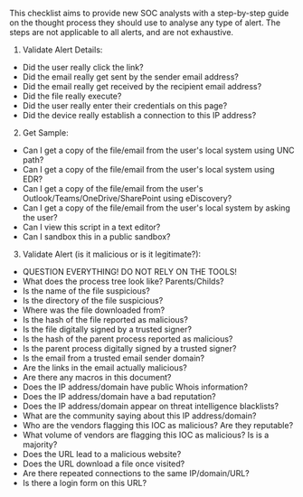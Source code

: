 This checklist aims to provide new SOC analysts with a step-by-step guide on the thought process they should use to analyse any type of alert. The steps are not applicable to all alerts, and are not exhaustive.

1. Validate Alert Details:
- Did the user really click the link?
- Did the email really get sent by the sender email address?
- Did the email really get received by the recipient email address?
- Did the file really execute?
- Did the user really enter their credentials on this page?
- Did the device really establish a connection to this IP address?
2. Get Sample:
- Can I get a copy of the file/email from the user's local system using UNC path?
- Can I get a copy of the file/email from the user's local system using EDR?
- Can I get a copy of the file/email from the user's Outlook/Teams/OneDrive/SharePoint using eDiscovery?
- Can I get a copy of the file/email from the user's local system by asking the user?
- Can I view this script in a text editor?
- Can I sandbox this in a public sandbox?
3. Validate Alert (is it malicious or is it legitimate?):
- QUESTION EVERYTHING! DO NOT RELY ON THE TOOLS!
- What does the process tree look like? Parents/Childs?
- Is the name of the file suspicious?
- Is the directory of the file suspicious?
- Where was the file downloaded from?
- Is the hash of the file reported as malicious?
- Is the file digitally signed by a trusted signer?
- Is the hash of the parent process reported as malicious?
- Is the parent process digitally signed by a trusted signer?
- Is the email from a trusted email sender domain?
- Are the links in the email actually malicious?
- Are there any macros in this document?
- Does the IP address/domain have public Whois information?
- Does the IP address/domain have a bad reputation?
- Does the IP address/domain appear on threat intelligence blacklists?
- What are the community saying about this IP address/domain?
- Who are the vendors flagging this IOC as malicious? Are they reputable?
- What volume of vendors are flagging this IOC as malicious? Is is a majority?
- Does the URL lead to a malicious website?
- Does the URL download a file once visited?
- Are there repeated connections to the same IP/domain/URL?
- Is there a login form on this URL?
